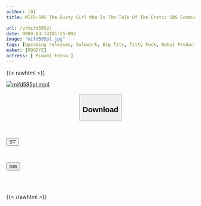 ```yaml
---
author: j91
title: MIFD-595 The Busty Girl Who Is The Talk Of The Erotic SNS Community Is A Popular Tutor With Zero Free Frames!? A Sweet And Fluffy Voice Makes Her AV Debut With Intense Orgasms - Minami Erena

url: /v/mifd595pl
date: 0000-03-14T01:55:00Z
image: "mifd595pl.jpg"
tags: [Upcoming releases, Solowork, Big Tits, Titty Fuck, Debut Production, Beautiful Girl, Tutor	]
maker: [MOODYZ]
actress: [ Minami Erena ]
---
```



{{< rawhtml >}}

<div class="video" data-videoid="pending_link.html">
    <a href="javascript:;">
        <img src="/v/mifd595pl/mifd595pl.jpg" width="WIDTH" height="HEIGHT" alt="mifd595pl.mp4" loading="lazy">
    </a>
</div>

<script type="text/javascript" src="https://j91.asia/asset/on-demand-pend.js"></script>

<br>
  <link rel="stylesheet" href="https://j91.asia/asset/bs5.css">
  
  <center>
  <button class="btn btn-primary" type="button" data-bs-toggle="collapse" data-bs-target=".multi-collapse" aria-expanded="false" aria-controls="multiCollapseExample1 multiCollapseExample2"><h2>Download</h2></button></center>
</p>
<div class="row">
  <div class="col">
    <div class="collapse multi-collapse" id="multiCollapseExample1">
      <div class="card card-body">
	      	      <br>
<div class="buttons">  
<p><a href="https://j91.asia/pending_link.html" target="_blank"><button class="btn-hover color-3"><i class="fa fa-download"></i> ST</button></a></p></div>
    </div>
  </div>
</div>
  <div class="col">
    <div class="collapse multi-collapse" id="multiCollapseExample2">
      <div class="card card-body">
	      <br>
<div class="buttons">
<p><a href="https://j91.asia/pending_link.html" target="_blank"><button class="btn-hover color-2"><i class="fa fa-download"></i> SW</button></a></p></div>
<br><br>
      </div>
    </div>
  </div>
</div>

{{< /rawhtml >}}